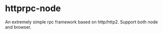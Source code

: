 # httprpc-node
An extremely simple  rpc framework based on http/http2. Support both node and browser.
